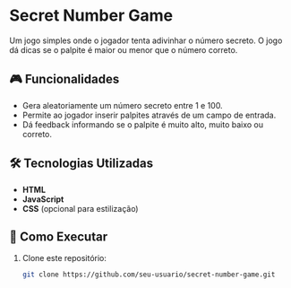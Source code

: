 # Secret Number Game

Um jogo simples onde o jogador tenta adivinhar o número secreto. O jogo dá dicas se o palpite é maior ou menor que o número correto.

## 🎮 Funcionalidades

- Gera aleatoriamente um número secreto entre 1 e 100.
- Permite ao jogador inserir palpites através de um campo de entrada.
- Dá feedback informando se o palpite é muito alto, muito baixo ou correto.

## 🛠️ Tecnologias Utilizadas

- **HTML**
- **JavaScript**
- **CSS** (opcional para estilização)

## 🚀 Como Executar

1. Clone este repositório:
   ```bash
   git clone https://github.com/seu-usuario/secret-number-game.git
